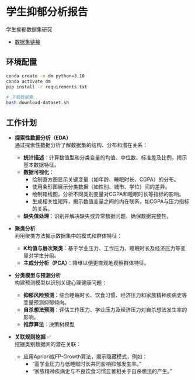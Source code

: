 # 学生抑郁分析报告

学生抑郁数据集研究

- [数据集链接](https://www.kaggle.com/datasets/hopesb/student-depression-dataset/data)

## 环境配置

```bash
conda create -n dm python=3.10
conda activate dm
pip install -r requirements.txt

# 下载数据集
bash download-dataset.sh
```

## 工作计划

- **探索性数据分析（EDA）**<br>
    通过探索性数据分析了解数据集的结构、分布和潜在关系：
	- **统计描述**：计算数值型和分类变量的均值、中位数、标准差及比例，揭示基本数据特征。
	- **数据可视化**：
        - 绘制直方图显示关键变量（如年龄、睡眠时长、CGPA）的分布。
        - 使用条形图展示分类数据（如性别、城市、学位）间的差异。
        - 绘制箱线图，分析不同类别变量对CGPA和睡眠时长等指标的影响。
	    - 生成相关性矩阵，揭示数值变量之间的内在联系，如CGPA与压力指标的关系。
	- **缺失值处理**：识别并解决缺失或异常数据问题，确保数据完整性。

- **聚类分析** <br>
    利用聚类方法揭示数据集中的模式和群体特征：
	- **K均值与层次聚类**：基于学业压力、工作压力、睡眠时长及经济压力等变量对学生分组。
	- **主成分分析（PCA）**：降维以便更直观地观察群体特征。

- **分类模型与预测分析** <br>
    构建预测模型以识别关键心理健康问题：
	- **抑郁风险预测**：综合睡眠时长、饮食习惯、经济压力和家族精神疾病史等变量预测抑郁倾向。
	- **自杀想法预测**：评估工作压力、学业压力及经济压力对自杀想法发生率的影响。
	- **推荐算法**：决策树模型

- **关联规则挖掘** ✅ <br>
    挖掘类别数据间的潜在关联：
	- 应用Apriori或FP-Growth算法，揭示隐藏模式，例如：
        - “高学业压力与低睡眠时长共同影响抑郁发生率。”
        - “家族精神疾病史与不良饮食习惯显著相关于自杀想法的产生。”

